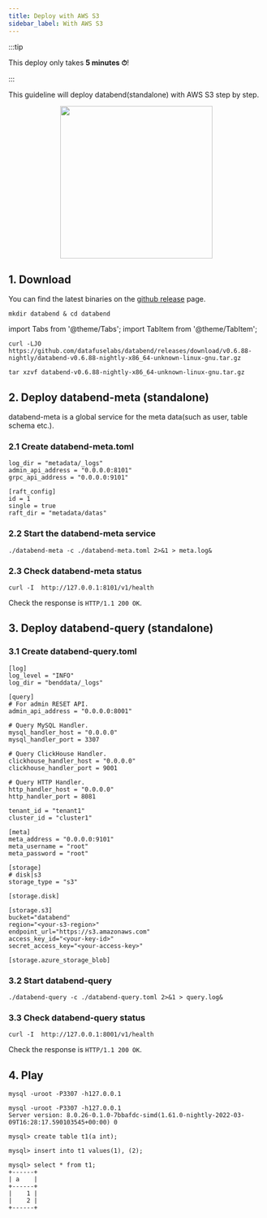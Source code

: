 ```yaml
---
title: Deploy with AWS S3
sidebar_label: With AWS S3
---
```


:::tip

This deploy only takes **5 minutes ⏱**!

:::

This guideline will deploy databend(standalone) with AWS S3 step by step.

<p align="center">
<img src="https://datafuse-1253727613.cos.ap-hongkong.myqcloud.com/deploy-s3-standalone.png" width="300"/>
</p>

## 1. Download

You can find the latest binaries on the [github release](https://github.com/datafuselabs/databend/releases) page.

```shell
mkdir databend & cd databend
```
import Tabs from '@theme/Tabs';
import TabItem from '@theme/TabItem';

<Tabs groupId="operating-systems">
<TabItem value="linux" label="Linux">

```shell
curl -LJO https://github.com/datafuselabs/databend/releases/download/v0.6.88-nightly/databend-v0.6.88-nightly-x86_64-unknown-linux-gnu.tar.gz
```

</TabItem>
</Tabs>

<Tabs groupId="operating-systems">
<TabItem value="linux" label="Linux">

```shell
tar xzvf databend-v0.6.88-nightly-x86_64-unknown-linux-gnu.tar.gz
```

</TabItem>
</Tabs>

## 2. Deploy databend-meta (standalone)

databend-meta is a global service for the meta data(such as user, table schema etc.).

### 2.1 Create databend-meta.toml

```shell title="databend-meta.toml"
log_dir = "metadata/_logs"
admin_api_address = "0.0.0.0:8101"
grpc_api_address = "0.0.0.0:9101"

[raft_config]
id = 1
single = true
raft_dir = "metadata/datas"
```

### 2.2 Start the databend-meta service

```shell
./databend-meta -c ./databend-meta.toml 2>&1 > meta.log&
```

### 2.3 Check databend-meta status

```shell
curl -I  http://127.0.0.1:8101/v1/health
```

Check the response is `HTTP/1.1 200 OK`.


## 3. Deploy databend-query (standalone)

### 3.1 Create databend-query.toml

```shell title="databend-query.toml"
[log]
log_level = "INFO"
log_dir = "benddata/_logs"

[query]
# For admin RESET API.
admin_api_address = "0.0.0.0:8001"

# Query MySQL Handler.
mysql_handler_host = "0.0.0.0"
mysql_handler_port = 3307

# Query ClickHouse Handler.
clickhouse_handler_host = "0.0.0.0"
clickhouse_handler_port = 9001

# Query HTTP Handler.
http_handler_host = "0.0.0.0"
http_handler_port = 8081

tenant_id = "tenant1"
cluster_id = "cluster1"

[meta]
meta_address = "0.0.0.0:9101"
meta_username = "root"
meta_password = "root"

[storage]
# disk|s3
storage_type = "s3"

[storage.disk]

[storage.s3]
bucket="databend"
region="<your-s3-region>"
endpoint_url="https://s3.amazonaws.com"
access_key_id="<your-key-id>"
secret_access_key="<your-access-key>"

[storage.azure_storage_blob]
```

### 3.2 Start databend-query

```shell
./databend-query -c ./databend-query.toml 2>&1 > query.log&
```

### 3.3 Check databend-query status

```shell
curl -I  http://127.0.0.1:8001/v1/health
```

Check the response is `HTTP/1.1 200 OK`.

## 4. Play

```shell
mysql -uroot -P3307 -h127.0.0.1
```

```shell
mysql -uroot -P3307 -h127.0.0.1
Server version: 8.0.26-0.1.0-7bbafdc-simd(1.61.0-nightly-2022-03-09T16:28:17.590103545+00:00) 0

mysql> create table t1(a int);

mysql> insert into t1 values(1), (2);

mysql> select * from t1;
+------+
| a    |
+------+
|    1 |
|    2 |
+------+
```
